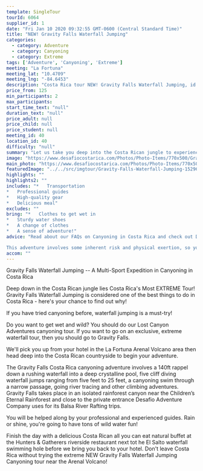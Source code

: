 ```yaml
---
template: SingleTour
tourId: 6064
supplier_id: 1
date: "Fri Jan 10 2020 09:32:55 GMT-0600 (Central Standard Time)"
title: "NEW! Gravity Falls Waterfall Jumping"
categories: 
  - category: Adventure
  - category: Canyoning
  - category: Extreme
tags: ['Adventure', 'Canyoning', 'Extreme']
meeting: "La Fortuna"
meeting_lat: "10.4709"
meeting_lng: "-84.6453"
description: "Costa Rica tour NEW! Gravity Falls Waterfall Jumping, id 6064"
price_from: 125
min_participants: 2
max_participants: 
start_time_text: "null"
duration_text: "null"
price_adult: null
price_child: null
price_student: null
meeting_id: 40
location_id: 40
difficulty: "null"
summary: "Let us take you deep into the Costa Rican jungle to experience Costa Rica's Most EXTREME Tour! When you do Gravity Falls, you'll jump off high canyon walls into deep, crystalline pools of water and rappel down rushing waterfalls! Get your adrenaline flowing on this extreme Costa Rican jungle expedition near the Arenal Volcano!"
image: "https://www.desafiocostarica.com/Photos/Photo-Items/770x500/Gravity-Falls-Waterfall-Jumping-1529616059.jpg"
main_photo: "https://www.desafiocostarica.com/Photos/Photo-Items/770x500/Gravity-Falls-Waterfall-Jumping-1529616059.jpg"
featuredImage: "../../src/imgtour/Gravity-Falls-Waterfall-Jumping-1529616059.jpg"
highlights: ""
highlights2: ""
includes: "*   Transportation
*   Professional guides
*   High-quality gear
*   Delicious meal"
excludes: ""
bring: "*   Clothes to get wet in
*   Sturdy water shoes
*   A change of clothes
*   A sense of adventure!"
advice: "Read about our FAQs on Canyoning in Costa Rica and check out Desafio's video of Gravity Falls to get a better understanding of Costa Rica's MOST Extreme Tour!This is a great tour to do from San Jose Costa Rica and we can arrange this special Gravity Falls Waterfall Jumping canyoning expedition as a Desafio Adventure Connection where your journey is the adventure! Be sure to ask one of our Adventure Specialists to help you with your reservations.And combine Gravity Falls with mountain Biking and rafting to get do our Triple Threat Extreme Gravity COMBO!This tour is considered an extreme adventure and advisable for those who are athletic and physically fit ages 16-55. No experience necessary. There are different jump heights throughout the tour and paths in case you decide to skip a jump - but the idea is to push yourself to your limits on this Costa Rica extreme tour Gravity Falls!Have a look at our Adventure Waiver if you have questions about our Costa Rica adventure tour policies.

This adventure involves some inherent risk and physical exertion, so you must be in good physical condition to attempt it. While the recommended weight limit for our canyoneering (rappelling) tour and most zip line tours is 220 lbs (100 kilos) it’s more about waist size than weight as the ropes (canyoneering) and cables (zip lines) are rated for well over 220 lbs but the maximum waist size for the harnesses used for these tours is 42 inches. So if you are a little over 220 lbs but your waist is less than 42 inches you may be able to do these tours.For reasons beyond our control (climate, river levels, etc.), we may change to a more-suitable tour with an equal or similar adventure-appeal or offer other tour options. We reserve the right to cancel a trip due to unfavorable conditions & will only run a tour according to our company policies. Full refund is given if (on rare occasion) no tour is run.Some hotels out of our normal pick-up zone may be me charged an extra drop-off and pick-up fee."
accom: ""
---
```

Gravity Falls Waterfall Jumping -- A Multi-Sport Expedition in Canyoning in Costa Rica

Deep down in the Costa Rican jungle lies Costa Rica's Most EXTREME Tour! Gravity Falls Waterfall Jumping is considered one of the best things to do in Costa Rica - here's your chance to find out why!

If you have tried canyoning before, waterfall jumping is a must-try!

Do you want to get wet and wild? You should do our Lost Canyon Adventures canyoning tour. If you want to go on an exclusive, extreme waterfall tour, then you should go to Gravity Falls.

We'll pick you up from your hotel in the La Fortuna Arenal Volcano area then head deep into the Costa Rican countryside to begin your adventure.

The Gravity Falls Costa Rica canyoning adventure involves a 140ft rappel down a rushing waterfall into a deep crystalline pool, five cliff diving waterfall jumps ranging from five feet to 25 feet, a canyoning swim through a narrow passage, going river tracing and other climbing adventures. Gravity Falls takes place in an isolated rainforest canyon near the Children’s Eternal Rainforest and close to the private entrance Desafio Adventure Company uses for its Balsa River Rafting trips.

You will be helped along by your professional and experienced guides. Rain or shine, you're going to have tons of wild water fun!

Finish the day with a delicious Costa Rican all you can eat natural buffet at the Hunters & Gatherers riverside restaurant next tot he El Salto waterfall swimming hole before we bring you back to your hotel. Don't leave Costa Rica without trying the extreme NEW Gravity Falls Waterfall Jumping Canyoning tour near the Arenal Volcano!